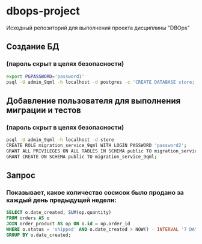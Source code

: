 # dbops-project
Исходный репозиторий для выполнения проекта дисциплины "DBOps"

## Создание БД
### (пароль скрыт в целях безопасности)
```bash
export PGPASSWORD='password1'
psql -U admin_9qml -h localhost -d postgres -c 'CREATE DATABASE store;'
```

## Добавление пользователя для выполнения миграции и тестов
### (пароль скрыт в целях безопасности)
```bash
psql -U admin_9qml -h localhost -d store
CREATE ROLE migration_service_9qml WITH LOGIN PASSWORD 'password2';
GRANT ALL PRIVILEGES ON ALL TABLES IN SCHEMA public TO migration_service_9qml;
GRANT CREATE ON SCHEMA public TO migration_service_9qml;
```

## Запрос
### Показывает, какое количество сосисок было продано за каждый день предыдущей недели:
```sql
SELECT o.date_created, SUM(op.quantity)
FROM orders AS o
JOIN order_product AS op ON o.id = op.order_id
WHERE o.status = 'shipped' AND o.date_created > NOW() - INTERVAL '7 DAY'
GROUP BY o.date_created;
```